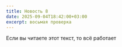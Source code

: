 ```yaml
---
title: Новость 8
date: 2025-09-04T18:42:00+03:00
excerpt: восьмая проверка
---
```

Если вы читаете этот текст, то всё работает
